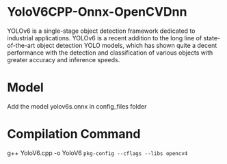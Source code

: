 # YoloV6CPP-Onnx-OpenCVDnn 
YOLOv6 is a single-stage object detection framework dedicated to industrial applications.
YOLOv6 is a recent addition to the long line of state-of-the-art object detection YOLO models, which has shown quite a decent performance with the detection and classification of various objects with greater accuracy and inference speeds.

# Model
Add the model yolov6s.onnx in config_files folder 

# Compilation Command
g++ YoloV6.cpp -o YoloV6 `pkg-config --cflags --libs opencv4`
